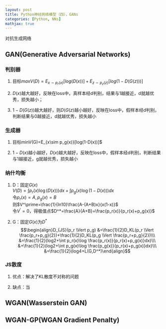 ```yaml
---
layout: post
title: Python神经网络模型（四），GANs
categories: [Python, NNs]
mathjax: true
---
```


对抗生成网络

<!-- more -->
## GAN(Generative Adversarial Networks)
### 判别器  
1. 目标$maxV(D)=E_{x\sim p_r(x)}[log(D(x))] + E_{z\sim p_z(z)}[log(1-D(G(z)))]$

2. $D(x)$越大越好，反映在loss中，真样本经d判别，结果与1越接近，d就越优秀，损失越小；

3. $1-D(G(z))$越大越好，则$D(G(z)$越小越好，反映在loss中，假样本经d判别，判断结果与0越接近，d就越优秀，损失越小

### 生成器  
1. 目标minV(G)=E_{x\sim p_g(x)}[log(1-D(x))]$

2. $1-D(x)$越小越好，$D(x)$越大越好，反映在loss中，假样本经d判别，判断结果与1越接近，g就越优秀，损失越小

### 纳什均衡
1. D：固定$G(x)$  
$V(D)=\int p_r(x)\log(D(x)))dx + \int p_g(x)\log(1-D(x)))dx$  
令$p_r(x)=A,p_g(x)=B$  
则$V^\prime=\frac{1}{ln10}\frac{A-(A+B)x}{x(1-x)}$  
令$V^\prime=0$，得极值点$D^*=\frac{A}{A+B}=\frac{p_r(x)}{p_r(x)+p_g(x)}$

2. G：固定$G(x)$为$D^*$  
$$\begin{align}D_{JS}(p_r \Vert p_g) 
&=\frac{1}{2}D_KL(p_r \Vert \frac{p_r+p_g}{2})+\frac{1}{2}D_KL(p_g \Vert \frac{p_r+p_g}{2})\\\
&=\frac{1}{2}(log2+\int p_r(x)\log \frac{p_r(x)}{p_r(x)+p_g(x)}dx)\\\
&+\frac{1}{2}(log2+\int p_g(x)\log \frac{p_g(x)}{p_r(x)+p_g(x)}dx)\\\
&=\frac{1}{2}(log4+L(G,D^*)\end{align}$$


### JS散度
1. 优点：解决了KL散度不对称的问题

2. 缺点：当

## WGAN(Wasserstein GAN)


## WGAN-GP(WGAN Gradient Penalty)
